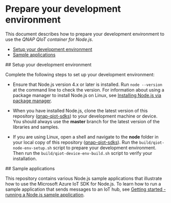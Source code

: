 # Prepare your development environment

This document describes how to prepare your development environment to use the *QNAP QIoT container for Node.js*.

- [Setup your development environment](#devenv)
- [Sample applications](#samplecode)

<a name="devenv"/>
## Setup your development environment

Complete the following steps to set up your development environment:
- Ensure that Node.js version 4.x or later is installed. Run `node --version` at the command line to check the version. For information about using a package manager to install Node.js on Linux, see [Installing Node.js via package manager][node-linux].

- When you have installed Node.js, clone the latest version of this repository ([qnap-qiot-sdks](https://github.com/qnap-dev/qnap-qiot-sdks)) to your development machine or device. You should always use the **master** branch for the latest version of the libraries and samples.

- If you are using Linux, open a shell and navigate to the **node** folder in your local copy of this repository ([qnap-qiot-sdks](https://github.com/qnap-dev/qnap-qiot-sdks)). Run the `build/qiot-node-env-setup.sh` script to prepare your development environment. Then run the `build/qiot-device-env-build.sh` script to verify your installation.

<a name="samplecode"/>
## Sample applications

This repository contains various Node.js sample applications that illustrate how to use the Microsoft Azure IoT SDK for Node.js. To learn how to run a sample application that sends messages to an IoT hub, see [Getting started - running a Node.js sample application][getstarted].

[node-linux]: https://github.com/nodejs/node/wiki
[getstarted]: node-dev-run-sample.md
